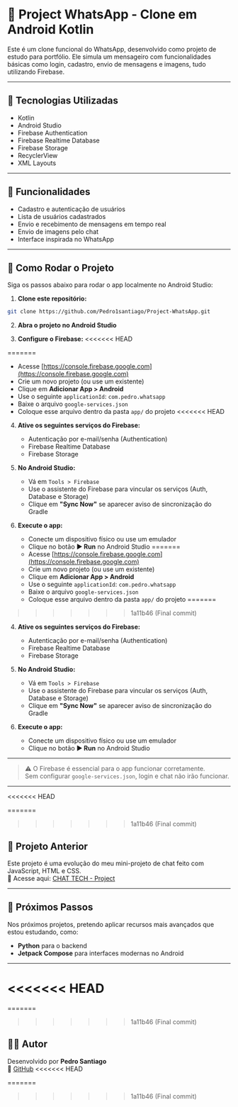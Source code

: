 # 📱 Project WhatsApp - Clone em Android Kotlin

Este é um clone funcional do WhatsApp, desenvolvido como projeto de estudo para portfólio. Ele simula um mensageiro com funcionalidades básicas como login, cadastro, envio de mensagens e imagens, tudo utilizando Firebase.

---

## 🔧 Tecnologias Utilizadas

- Kotlin
- Android Studio
- Firebase Authentication
- Firebase Realtime Database
- Firebase Storage
- RecyclerView
- XML Layouts

---

## 📸 Funcionalidades

- Cadastro e autenticação de usuários
- Lista de usuários cadastrados
- Envio e recebimento de mensagens em tempo real
- Envio de imagens pelo chat
- Interface inspirada no WhatsApp

---

## 🚀 Como Rodar o Projeto

Siga os passos abaixo para rodar o app localmente no Android Studio:

1. **Clone este repositório:**

```bash
git clone https://github.com/Pedro1santiago/Project-WhatsApp.git
```

2. **Abra o projeto no Android Studio**

3. **Configure o Firebase:**
<<<<<<< HEAD

=======

   - Acesse [https://console.firebase.google.com](https://console.firebase.google.com)
   - Crie um novo projeto (ou use um existente)
   - Clique em **Adicionar App > Android**
   - Use o seguinte `applicationId`: `com.pedro.whatsapp`
   - Baixe o arquivo `google-services.json`
   - Coloque esse arquivo dentro da pasta `app/` do projeto
<<<<<<< HEAD

4. **Ative os seguintes serviços do Firebase:**
   - Autenticação por e-mail/senha (Authentication)
   - Firebase Realtime Database
   - Firebase Storage

5. **No Android Studio:**
   - Vá em `Tools > Firebase`
   - Use o assistente do Firebase para vincular os serviços (Auth, Database e Storage)
   - Clique em **"Sync Now"** se aparecer aviso de sincronização do Gradle

6. **Execute o app:**
   - Conecte um dispositivo físico ou use um emulador
   - Clique no botão **▶️ Run** no Android Studio
=======
    - Acesse [https://console.firebase.google.com](https://console.firebase.google.com)
    - Crie um novo projeto (ou use um existente)
    - Clique em **Adicionar App > Android**
    - Use o seguinte `applicationId`: `com.pedro.whatsapp`
    - Baixe o arquivo `google-services.json`
    - Coloque esse arquivo dentro da pasta `app/` do projeto
=======
>>>>>>> 1a11b46 (Final commit)

4. **Ative os seguintes serviços do Firebase:**
   - Autenticação por e-mail/senha (Authentication)
   - Firebase Realtime Database
   - Firebase Storage

5. **No Android Studio:**
   - Vá em `Tools > Firebase`
   - Use o assistente do Firebase para vincular os serviços (Auth, Database e Storage)
   - Clique em **"Sync Now"** se aparecer aviso de sincronização do Gradle

6. **Execute o app:**
   - Conecte um dispositivo físico ou use um emulador
   - Clique no botão **▶️ Run** no Android Studio


---

> ⚠️ O Firebase é essencial para o app funcionar corretamente.  
> Sem configurar `google-services.json`, login e chat não irão funcionar.

---

<<<<<<< HEAD

=======
>>>>>>> 1a11b46 (Final commit)
## 🧹 Projeto Anterior

Este projeto é uma evolução do meu mini-projeto de chat feito com JavaScript, HTML e CSS.  
🔗 Acesse aqui: [CHAT TECH - Project](https://github.com/Pedro1santiago/CHAT-TECH---Project-.git)

---

## 🚧 Próximos Passos

Nos próximos projetos, pretendo aplicar recursos mais avançados que estou estudando, como:

- **Python** para o backend
- **Jetpack Compose** para interfaces modernas no Android

---

<<<<<<< HEAD
=======

=======
>>>>>>> 1a11b46 (Final commit)
## 👨‍💻 Autor

Desenvolvido por **Pedro Santiago**  
🔗 [GitHub](https://github.com/Pedro1santiago)
<<<<<<< HEAD





=======
>>>>>>> 1a11b46 (Final commit)
